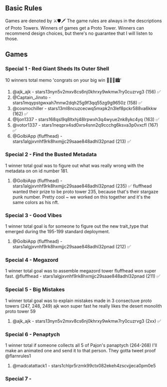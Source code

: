 
## Basic Rules
Games are denoted by ⚔️🛡️🗡️
The game rules are always in the descriptions of Proto Towers.
Winners of games get a Proto Tower.
Winners can recommend design choices, but there's no guarantee that I will listen to those.

## Games
### Special 1 - Red Giant Sheds Its Outer Shell
10 winners total
memo 'congrats on your big win 🌃🌆🌇🏙️'

1. @ajk_ajk - stars13nyn5v2mxv8cs6nj0khrxy9wkmw7ry0cuzrvg3 (156) ✅
2. @Captain_Jinxto - stars1mqypstgwxah7mnw2dqh25g9f3qq55zg9g9650z (158) ✅
3. @cosmochiller - stars13ml8ncuzcecwq5mxpk2n3lef8pckr588va6kkw (162) ✅
4. @Ijon1337 - stars168qsl9q8ltxhj48lrpwxh3q4wyue2nk8ykc4yq (163) ✅
5. @votor1337 - stars1neqprx4sd0xrs4snn2q9ccchg6ksva3p0vxcfl (167) ✅
6. @GolbiApp (fluffhead) - stars1algjxvnhf9rk8hxmjjc29saae848adhl32pnad (213) ✅

### Special 2 - Find the Busted Metadata
1 winner total
goal was to figure out what was really wrong with the metadata on on id number 181.

1. @GolbiApp (fluffhead) - stars1algjxvnhf9rk8hxmjjc29saae848adhl32pnad (235) ✅
fluffhead wanted their prize to be proto tower 235, because that's their stargaze punk number. Pretty cool ~ we worked on this together and it's the same colors as his nft.

### Special 3 - Good Vibes
1 winner total
goal is for someone to figure out the new trait_type that emerged during the 195-199 standard deployment.

1. @GolbiApp (fluffhead) - stars1algjxvnhf9rk8hxmjjc29saae848adhl32pnad (212) ✅

### Special 4 - Megazord
1 winner total
goal was to assemble megazord tower
fluffhead won super fast.
@fluffhead - stars1algjxvnhf9rk8hxmjjc29saae848adhl32pnad (211) ✅

### Special 5 - Big Mistakes
1 winner total
goal was to explain mistakes made in 3 consectuve proto towers (247, 248, 249)
ajk won super fast
he really likes the desert monolith proto tower 59

1. @ajk_ajk - stars13nyn5v2mxv8cs6nj0khrxy9wkmw7ry0cuzrvg3 (2xx) ✅

### Special 6 - Penaptych
1 winner total
if someone collects all 5 of Pajon's panaptych (264-268) I'll make an animated one and send it to that person. They gotta tweet proof @flarnrules1

1. @madcatattack1 - stars1chlpr5rzmk99ctx082ekeh4zscvjjeca0pm0e5

### Special 7 - 